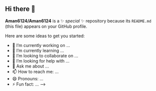 ## Hi there 👋

<!--# 💫 About Me:
👋 Hi there! I'm a passionate Software Developer with expertise in Java, .NET, and database technologies. Currently, I'm working on AI & ML in logistics management  during my internship.  <br><br>🚀 I love building software solutions, exploring cloud technologies (AWS Certified), and staying updated with the latest in AI, data science, and new technologies.  <br><br>💡 Apart from coding, I'm active in the tech community —I was a Google DSC member, ITSA , and have provided IT support in various roles.  <br><br>🔗 I also run **Capital Soul**, an Instagram page where I teach financial strategies and monetization techniques.  <br><br>🏋️ Passionate about fitness & motorcycles, always striving to balance tech, business, and personal growth.  <br><br>🔧 Tech Stack  <br>- Languages: Java, JavaScript, C#, SQL  <br>- Frameworks & Tools: .NET, Node.js, Flutter  <br>- Cloud & DevOps: AWS, Docker, GitHub Actions  <br>- Databases: MySQL, PostgreSQL, MongoDB  <br><br>📫 Let's connect! Feel free to check out my projects and reach out.  <br>


## 🌐 Socials:
[![Bluesky](https://img.shields.io/badge/bluesky-0285FF?style=for-the-badge&logo=bluesky&logoColor=%23FFFFFF)](https://bsky.app/profile/Aman6124) [![Instagram](https://img.shields.io/badge/Instagram-%23E4405F.svg?logo=Instagram&logoColor=white)](https://instagram.com/Aman_6124) [![LinkedIn](https://img.shields.io/badge/LinkedIn-%230077B5.svg?logo=linkedin&logoColor=white)](https://linkedin.com/in/Aman P) [![email](https://img.shields.io/badge/Email-D14836?logo=gmail&logoColor=white)](mailto:p.amanworks@gmail.com) 

# 💻 Tech Stack:
![HTML5](https://img.shields.io/badge/html5-%23E34F26.svg?style=for-the-badge&logo=html5&logoColor=white) ![Java](https://img.shields.io/badge/java-%23ED8B00.svg?style=for-the-badge&logo=openjdk&logoColor=white) ![JavaScript](https://img.shields.io/badge/javascript-%23323330.svg?style=for-the-badge&logo=javascript&logoColor=%23F7DF1E) ![PHP](https://img.shields.io/badge/php-%23777BB4.svg?style=for-the-badge&logo=php&logoColor=white) ![Python](https://img.shields.io/badge/python-3670A0?style=for-the-badge&logo=python&logoColor=ffdd54) ![Bash Script](https://img.shields.io/badge/bash_script-%23121011.svg?style=for-the-badge&logo=gnu-bash&logoColor=white) ![AWS](https://img.shields.io/badge/AWS-%23FF9900.svg?style=for-the-badge&logo=amazon-aws&logoColor=white) ![.Net](https://img.shields.io/badge/.NET-5C2D91?style=for-the-badge&logo=.net&logoColor=white) ![Angular](https://img.shields.io/badge/angular-%23DD0031.svg?style=for-the-badge&logo=angular&logoColor=white) ![TensorFlow](https://img.shields.io/badge/TensorFlow-%23FF6F00.svg?style=for-the-badge&logo=TensorFlow&logoColor=white)
# 📊 GitHub Stats:
![](https://github-readme-stats.vercel.app/api?username=Aman6124&theme=dark&hide_border=false&include_all_commits=false&count_private=false)<br/>
![](https://github-readme-streak-stats.herokuapp.com/?user=Aman6124&theme=dark&hide_border=false)<br/>
![](https://github-readme-stats.vercel.app/api/top-langs/?username=Aman6124&theme=dark&hide_border=false&include_all_commits=false&count_private=false&layout=compact)

---
[![](https://visitcount.itsvg.in/api?id=Aman6124&icon=0&color=0)](https://visitcount.itsvg.in)

<!-- Proudly created with GPRM ( https://gprm.itsvg.in ) -->
**Aman6124/Aman6124** is a ✨ _special_ ✨ repository because its `README.md` (this file) appears on your GitHub profile.

Here are some ideas to get you started:

- 🔭 I’m currently working on ...
- 🌱 I’m currently learning ...
- 👯 I’m looking to collaborate on ...
- 🤔 I’m looking for help with ...
- 💬 Ask me about ...
- 📫 How to reach me: ...
- 😄 Pronouns: ...
- ⚡ Fun fact: ...
-->
